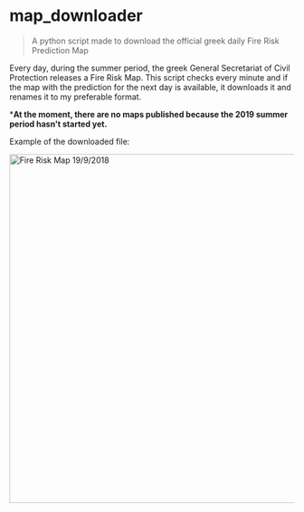 # map_downloader

> A python script made to download the official greek daily Fire Risk Prediction Map

Every day, during the summer period, the greek General Secretariat of Civil Protection releases a Fire Risk Map. This script checks every minute and if the map with the prediction for the next day is available, it downloads it and renames it to my preferable format.

***At the moment, there are no maps published because the 2019 summer period hasn't started yet.**
 
 Example of the downloaded file:
 
 <img src="https://www.civilprotection.gr/sites/default/gscp_uploads/180919.jpg" alt="Fire Risk Map 19/9/2018" width="587" height="617">
